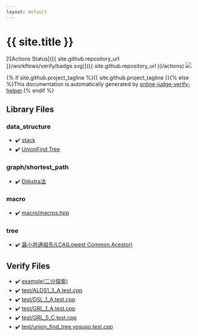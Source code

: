 ```yaml
---
layout: default
---
```


<!-- mathjax config similar to math.stackexchange -->
<script type="text/javascript" async
  src="https://cdnjs.cloudflare.com/ajax/libs/mathjax/2.7.5/MathJax.js?config=TeX-MML-AM_CHTML">
</script>
<script type="text/x-mathjax-config">
  MathJax.Hub.Config({
    TeX: { equationNumbers: { autoNumber: "AMS" }},
    tex2jax: {
      inlineMath: [ ['$','$'] ],
      processEscapes: true
    },
    "HTML-CSS": { matchFontHeight: false },
    displayAlign: "left",
    displayIndent: "2em"
  });
</script>

<script type="text/javascript" src="https://cdnjs.cloudflare.com/ajax/libs/jquery/3.4.1/jquery.min.js"></script>
<script src="https://cdn.jsdelivr.net/npm/jquery-balloon-js@1.1.2/jquery.balloon.min.js" integrity="sha256-ZEYs9VrgAeNuPvs15E39OsyOJaIkXEEt10fzxJ20+2I=" crossorigin="anonymous"></script>
<script type="text/javascript" src="assets/js/copy-button.js"></script>
<link rel="stylesheet" href="assets/css/copy-button.css" />


# {{ site.title }}

[![Actions Status]({{ site.github.repository_url }}/workflows/verify/badge.svg)]({{ site.github.repository_url }}/actions)
<a href="{{ site.github.repository_url }}"><img src="https://img.shields.io/github/last-commit/{{ site.github.owner_name }}/{{ site.github.repository_name }}" /></a>

{% if site.github.project_tagline %}{{ site.github.project_tagline }}{% else %}This documentation is automatically generated by <a href="https://github.com/kmyk/online-judge-verify-helper">online-judge-verify-helper</a>.{% endif %}

## Library Files

<div id="c8f6850ec2ec3fb32f203c1f4e3c2fd2"></div>

### data_structure

* :heavy_check_mark: <a href="library/data_structure/stack.hpp.html">stack</a>
* :heavy_check_mark: <a href="library/data_structure/unionfind.hpp.html">UnionFind Tree</a>


<div id="fff28642b706f0621a80a098b694618d"></div>

### graph/shortest_path

* :heavy_check_mark: <a href="library/graph/shortest_path/dijkstra.cpp.html">Dijkstra法</a>


<div id="eb320f0c2b6a25b48ca861a120eea902"></div>

### macro

* :heavy_check_mark: <a href="library/macro/macros.hpp.html">macro/macros.hpp</a>


<div id="c0af77cf8294ff93a5cdb2963ca9f038"></div>

### tree

* :heavy_check_mark: <a href="library/tree/lca.cpp.html">最小共通祖先/LCA(Lowest Common Acestor)</a>


## Verify Files

* :heavy_check_mark: <a href="verify/example/example.test.cpp.html">example(二分探索)</a>
* :heavy_check_mark: <a href="verify/test/ALDS1_3_A.test.cpp.html">test/ALDS1_3_A.test.cpp</a>
* :heavy_check_mark: <a href="verify/test/DSL_1_A.test.cpp.html">test/DSL_1_A.test.cpp</a>
* :heavy_check_mark: <a href="verify/test/GRL_1_A.test.cpp.html">test/GRL_1_A.test.cpp</a>
* :heavy_check_mark: <a href="verify/test/GRL_5_C.test.cpp.html">test/GRL_5_C.test.cpp</a>
* :heavy_check_mark: <a href="verify/test/union_find_tree.yosupo.test.cpp.html">test/union_find_tree.yosupo.test.cpp</a>


